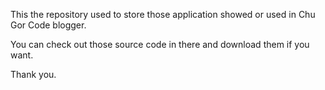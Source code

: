 This the repository used to store those application showed or used in Chu Gor Code blogger.

You can check out those source code in there and download them if you want.

Thank you.
